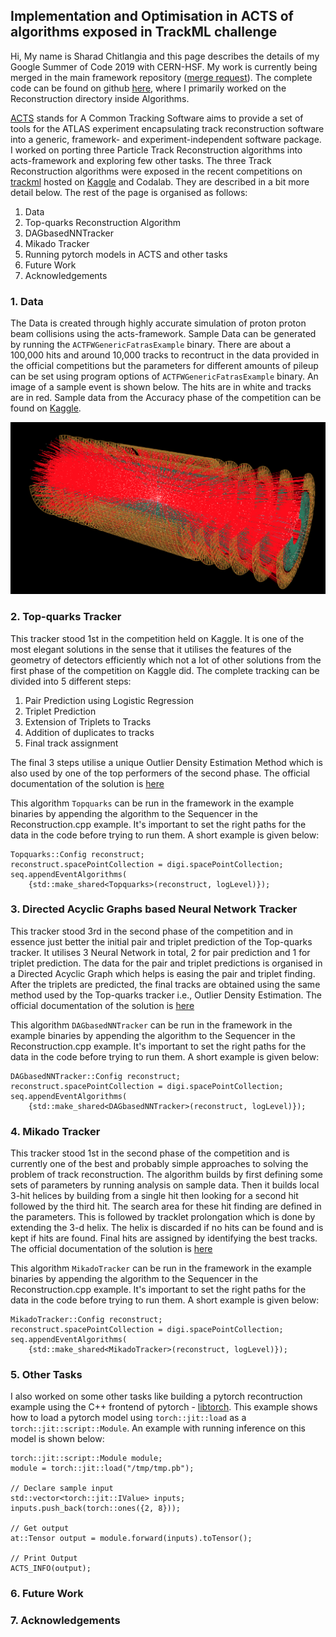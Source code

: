 ## Implementation and Optimisation in ACTS of algorithms exposed in TrackML challenge

Hi, My name is Sharad Chitlangia and this page describes the details of my Google Summer of Code 2019 with CERN-HSF. My work is currently being merged in the main framework repository ([merge request](https://gitlab.cern.ch/acts/acts-framework/merge_requests/152)). The complete code can be found on github [here](https://github.com/Sharad24/acts-framework), where I primarily worked on the Reconstruction directory inside Algorithms.

[ACTS](https://gitlab.cern.ch/acts) stands for A Common Tracking Software aims to provide a set of tools for the ATLAS experiment encapsulating track reconstruction software into a generic, framework- and experiment-independent software package. I worked on porting three Particle Track Reconstruction algorithms into acts-framework and exploring few other tasks. The three Track Reconstruction algorithms were exposed in the recent competitions on [trackml](https://sites.google.com/site/trackmlparticle/) hosted on [Kaggle](https://www.kaggle.com/c/trackml-particle-identification) and Codalab. They are described in a bit more detail below. The rest of the page is organised as follows:
1. Data <br>
2. Top-quarks Reconstruction Algorithm <br>
3. DAGbasedNNTracker <br>
4. Mikado Tracker <br>
5. Running pytorch models in ACTS and other tasks <br>
6. Future Work <br>
7. Acknowledgements <br>

### 1. Data

The Data is created through highly accurate simulation of proton proton beam collisions using the acts-framework. Sample Data can be generated by running the `ACTFWGenericFatrasExample` binary. There are about a 100,000 hits and around 10,000 tracks to recontruct in the data provided in the official competitions but the parameters for different amounts of pileup can be set using program options of `ACTFWGenericFatrasExample` binary. An image of a sample event is shown below. The hits are in white and tracks are in red. Sample data from the Accuracy phase of the competition can be found on [Kaggle](https://www.kaggle.com/c/trackml-particle-identification/data).
 
<img src="trackml.png"
     alt="Trackml Data"/> <br>

### 2. Top-quarks Tracker

This tracker stood 1st in the competition held on Kaggle. It is one of the most elegant solutions in the sense that it utilises the features of the geometry of detectors efficiently which not a lot of other solutions from the first phase of the competition on Kaggle did. The complete tracking can be divided into 5 different steps:
1. Pair Prediction using Logistic Regression
2. Triplet Prediction
3. Extension of Triplets to Tracks
4. Addition of duplicates to tracks
5. Final track assignment

The final 3 steps utilise a unique Outlier Density Estimation Method which is also used by one of the top performers of the second phase. The official documentation of the solution is [here](https://github.com/top-quarks/top-quarks/blob/master/top-quarks_documentation.pdf)

This algorithm `Topquarks` can be run in the framework in the example binaries by appending the algorithm to the Sequencer in the Reconstruction.cpp example. It's important to set the right paths for the data in the code before trying to run them. A short example is given below:

```
Topquarks::Config reconstruct;
reconstruct.spacePointCollection = digi.spacePointCollection;
seq.appendEventAlgorithms(
    {std::make_shared<Topquarks>(reconstruct, logLevel)});
```

### 3. Directed Acyclic Graphs based Neural Network Tracker

This tracker stood 3rd in the second phase of the competition and in essence just better the initial pair and triplet prediction of the Top-quarks tracker. It utilises 3 Neural Network in total, 2 for pair prediction and 1 for triplet prediction. The data for the pair and triplet predictions is organised in a Directed Acyclic Graph which helps is easing the pair and triplet finding. After the triplets are predicted, the final tracks are obtained using the same method used by the Top-quarks tracker i.e., Outlier Density Estimation. The official documentation of the solution is [here](https://github.com/marcelkunze/trackml/blob/master/doc/Marcel_Kunze_TrackML_AlgorithmDescription.pdf)

This algorithm `DAGbasedNNTracker` can be run in the framework in the example binaries by appending the algorithm to the Sequencer in the Reconstruction.cpp example. It's important to set the right paths for the data in the code before trying to run them. A short example is given below:

```
DAGbasedNNTracker::Config reconstruct;
reconstruct.spacePointCollection = digi.spacePointCollection;
seq.appendEventAlgorithms(
    {std::make_shared<DAGbasedNNTracker>(reconstruct, logLevel)});
```

### 4. Mikado Tracker

This tracker stood 1st in the second phase of the competition and is currently one of the best and probably simple approaches to solving the problem of track reconstruction. The algorithm builds by first defining some sets of parameters by running analysis on sample data. Then it builds local 3-hit helices by building from a single hit then looking for a second hit followed by the third hit. The search area for these hit finding are defined in the parameters. This is followed by tracklet prolongation which is done by extending the 3-d helix. The helix is discarded if no hits can be found and is kept if hits are found. Final hits are assigned by identifying the best tracks. The official documentation of the solution is [here](https://gitlab.com/sgorbuno/MikadoTracker/blob/master/doc/MikadoTrackerForTrackML.pdf)

This algorithm `MikadoTracker` can be run in the framework in the example binaries by appending the algorithm to the Sequencer in the Reconstruction.cpp example. It's important to set the right paths for the data in the code before trying to run them. A short example is given below:

```
MikadoTracker::Config reconstruct;
reconstruct.spacePointCollection = digi.spacePointCollection;
seq.appendEventAlgorithms(
    {std::make_shared<MikadoTracker>(reconstruct, logLevel)});
```

### 5. Other Tasks

I also worked on some other tasks like building a pytorch recontruction example using the C++ frontend of pytorch - [libtorch](https://pytorch.org/cppdocs/). This example shows how to load a pytorch model using `torch::jit::load` as a `torch::jit::script::Module`. An example with running inference on this model is shown below:

```
torch::jit::script::Module module;
module = torch::jit::load("/tmp/tmp.pb");

// Declare sample input
std::vector<torch::jit::IValue> inputs;
inputs.push_back(torch::ones({2, 8}));

// Get output
at::Tensor output = module.forward(inputs).toTensor();

// Print Output
ACTS_INFO(output);
```

### 6. Future Work

### 7. Acknowledgements
